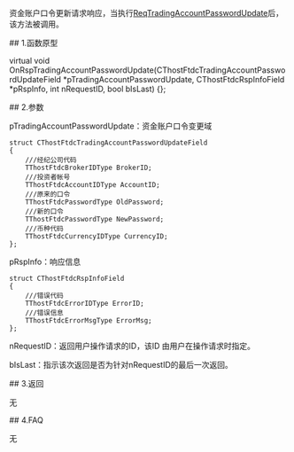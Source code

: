 <p>资金账户口令更新请求响应，当执行<a href="../../CTHOSTFTDCTRADERSPI/REQTRADINGACCOUNTPASSWORDUPDATE/">ReqTradingAccountPasswordUpdate</a>后，该方法被调用。</p>
<span class="anchor" id="4778c5ab-2c6f-45b4-babe-2b8967c39412"></span>
## 1.函数原型
<p>virtual void OnRspTradingAccountPasswordUpdate(CThostFtdcTradingAccountPasswordUpdateField *pTradingAccountPasswordUpdate, CThostFtdcRspInfoField *pRspInfo, int nRequestID, bool bIsLast) {};</p>
<span class="anchor" id="8702c232-f1bc-45cd-a18d-f898c886319f"></span>
## 2.参数
<p>pTradingAccountPasswordUpdate：资金账户口令变更域</p>
<pre><code>struct CThostFtdcTradingAccountPasswordUpdateField
{
    ///经纪公司代码
    TThostFtdcBrokerIDType BrokerID;
    ///投资者帐号
    TThostFtdcAccountIDType AccountID;
    ///原来的口令
    TThostFtdcPasswordType OldPassword;
    ///新的口令
    TThostFtdcPasswordType NewPassword;
    ///币种代码
    TThostFtdcCurrencyIDType CurrencyID;
};
</code></pre>
<p>pRspInfo：响应信息</p>
<pre><code>struct CThostFtdcRspInfoField
{
    ///错误代码
    TThostFtdcErrorIDType ErrorID;
    ///错误信息
    TThostFtdcErrorMsgType ErrorMsg;
};
</code></pre>
<p>nRequestID：返回用户操作请求的ID，该ID 由用户在操作请求时指定。</p>
<p>bIsLast：指示该次返回是否为针对nRequestID的最后一次返回。</p>
<span class="anchor" id="973f5a3b-5b80-4d6d-9558-21cad683bc1a"></span>
## 3.返回
<p>无</p>
<span class="anchor" id="dd4b0452-8650-4893-82b9-77c0007b9ca7"></span>
## 4.FAQ
<p>无</p>
